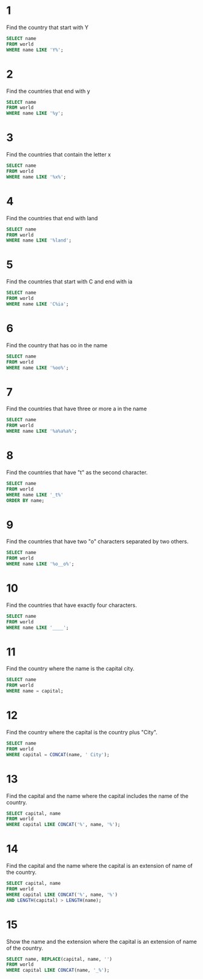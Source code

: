 # 1

Find the country that start with Y

```sql
SELECT name
FROM world
WHERE name LIKE 'Y%';
```

# 2

Find the countries that end with y

```sql
SELECT name
FROM world
WHERE name LIKE '%y';
```

# 3

Find the countries that contain the letter x

```sql
SELECT name
FROM world
WHERE name LIKE '%x%';
```

# 4

Find the countries that end with land

```sql
SELECT name 
FROM world 
WHERE name LIKE '%land';
```

# 5

Find the countries that start with C and end with ia

```sql
SELECT name 
FROM world 
WHERE name LIKE 'C%ia';
```

# 6

Find the country that has oo in the name

```sql
SELECT name 
FROM world 
WHERE name LIKE '%oo%';
```

# 7

Find the countries that have three or more a in the name

```sql
SELECT name 
FROM world 
WHERE name LIKE '%a%a%a%';
```

# 8

Find the countries that have "t" as the second character.

```sql
SELECT name 
FROM world 
WHERE name LIKE '_t%' 
ORDER BY name;
```

# 9

Find the countries that have two "o" characters separated by two others.

```sql
SELECT name 
FROM world 
WHERE name LIKE '%o__o%';
```

# 10

Find the countries that have exactly four characters.

```sql
SELECT name 
FROM world 
WHERE name LIKE '____';
```

# 11

Find the country where the name is the capital city.

```sql
SELECT name 
FROM world 
WHERE name = capital;
```

# 12

Find the country where the capital is the country plus "City".

```sql
SELECT name 
FROM world 
WHERE capital = CONCAT(name, ' City');
```

# 13

Find the capital and the name where the capital includes the name of the country.

```sql
SELECT capital, name 
FROM world 
WHERE capital LIKE CONCAT('%', name, '%');
```

# 14

Find the capital and the name where the capital is an extension of name of the country.

```sql
SELECT capital, name 
FROM world
WHERE capital LIKE CONCAT('%', name, '%') 
AND LENGTH(capital) > LENGTH(name);
```

# 15

Show the name and the extension where the capital is an extension of name of the country.

```sql
SELECT name, REPLACE(capital, name, '') 
FROM world
WHERE capital LIKE CONCAT(name, '_%');
```
